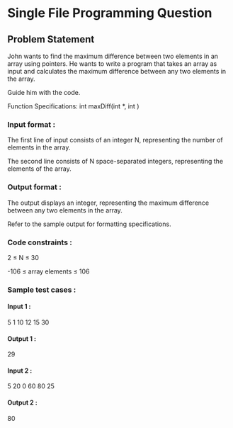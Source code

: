 # Single File Programming Question

## Problem Statement

John wants to find the maximum difference between two elements in an array using pointers. He wants to write a program that takes an array as input and calculates the maximum difference between any two elements in the array.

Guide him with the code.

Function Specifications: int maxDiff(int \*, int )

### Input format :

The first line of input consists of an integer N, representing the number of elements in the array.

The second line consists of N space-separated integers, representing the elements of the array.

### Output format :

The output displays an integer, representing the maximum difference between any two elements in the array.

Refer to the sample output for formatting specifications.

### Code constraints :

2 ≤ N ≤ 30

-106 ≤ array elements ≤ 106

### Sample test cases :

#### Input 1 :

5
1 10 12 15 30

#### Output 1 :

29

#### Input 2 :

5
20 0 60 80 25

#### Output 2 :

80
